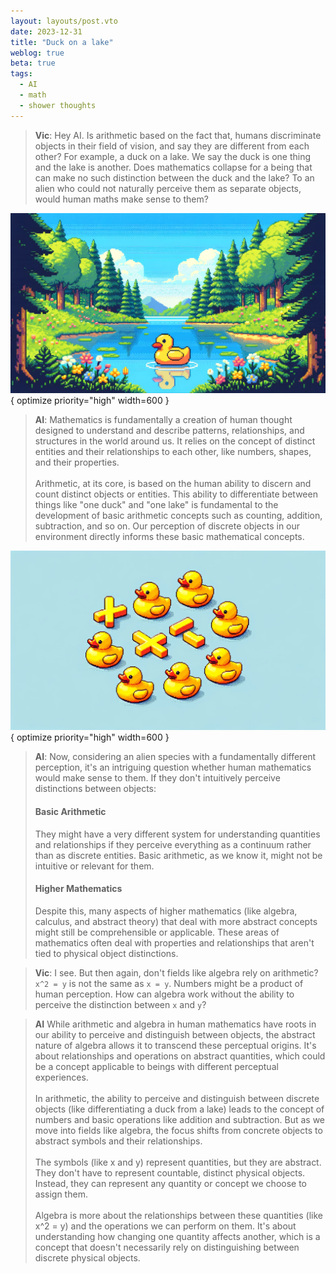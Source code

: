 ```yaml
---
layout: layouts/post.vto
date: 2023-12-31
title: "Duck on a lake"
weblog: true
beta: true
tags:
  - AI
  - math
  - shower thoughts
---
```


> <dialogue> **Vic**: Hey AI. Is arithmetic based on the fact that, humans discriminate objects in their field of vision, and say they are different from each other? For example, a duck on a lake. We say the duck is one thing and the lake is another. Does mathematics collapse for a being that can make no such distinction between the duck and the lake? To an alien who could not naturally perceive them as separate objects, would human maths make sense to them?

![A rubber duck on a lake](/assets/images/ducky-on-lake.webp){ optimize priority="high" width=600 }

> <dialogue> **AI**: Mathematics is fundamentally a creation of human thought designed to understand and describe patterns, relationships, and structures in the world around us. It relies on the concept of distinct entities and their relationships to each other, like numbers, shapes, and their properties.
> <br><br>
> Arithmetic, at its core, is based on the human ability to discern and count distinct objects or entities. This ability to differentiate between things like "one duck" and "one lake" is fundamental to the development of basic arithmetic concepts such as counting, addition, subtraction, and so on. Our perception of discrete objects in our environment directly informs these basic mathematical concepts.

![A table showing many rubber ducks and arithmetic symbols](/assets/images/ducky-arithmetic.webp){ optimize priority="high" width=600 }

> <dialogue> **AI**: Now, considering an alien species with a fundamentally different perception, it's an intriguing question whether human mathematics would make sense to them. If they don't intuitively perceive distinctions between objects:
>
> #### Basic Arithmetic
>
> They might have a very different system for understanding quantities and relationships if they perceive everything as a continuum rather than as discrete entities. Basic arithmetic, as we know it, might not be intuitive or relevant for them.
>
> #### Higher Mathematics
>
> Despite this, many aspects of higher mathematics (like algebra, calculus, and abstract theory) that deal with more abstract concepts might still be comprehensible or applicable. These areas of mathematics often deal with properties and relationships that aren't tied to physical object distinctions.

> <dialogue> **Vic**: I see. But then again, don't fields like algebra rely on arithmetic? `x^2 = y` is not the same as `x = y`. Numbers might be a product of human perception. How can algebra work without the ability to perceive the distinction between `x` and `y`?

> <dialogue> **AI** While arithmetic and algebra in human mathematics have roots in our ability to perceive and distinguish between objects, the abstract nature of algebra allows it to transcend these perceptual origins. It's about relationships and operations on abstract quantities, which could be a concept applicable to beings with different perceptual experiences.
> <br><br>
> In arithmetic, the ability to perceive and distinguish between discrete objects (like differentiating a duck from a lake) leads to the concept of numbers and basic operations like addition and subtraction. But as we move into fields like algebra, the focus shifts from concrete objects to abstract symbols and their relationships.
> <br><br>
> The symbols (like x and y) represent quantities, but they are abstract. They don't have to represent countable, distinct physical objects. Instead, they can represent any quantity or concept we choose to assign them.
> <br><br>
> Algebra is more about the relationships between these quantities (like x^2 = y) and the operations we can perform on them. It's about understanding how changing one quantity affects another, which is a concept that doesn't necessarily rely on distinguishing between discrete physical objects.
